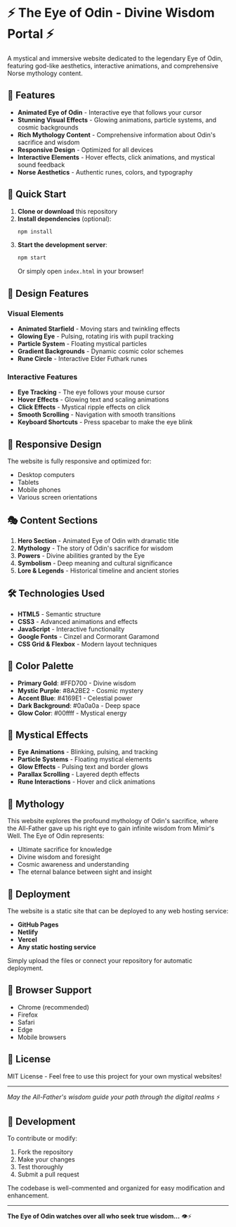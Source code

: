 # ⚡ The Eye of Odin - Divine Wisdom Portal ⚡

A mystical and immersive website dedicated to the legendary Eye of Odin, featuring god-like aesthetics, interactive animations, and comprehensive Norse mythology content.

## 🌟 Features

- **Animated Eye of Odin** - Interactive eye that follows your cursor
- **Stunning Visual Effects** - Glowing animations, particle systems, and cosmic backgrounds
- **Rich Mythology Content** - Comprehensive information about Odin's sacrifice and wisdom
- **Responsive Design** - Optimized for all devices
- **Interactive Elements** - Hover effects, click animations, and mystical sound feedback
- **Norse Aesthetics** - Authentic runes, colors, and typography

## 🚀 Quick Start

1. **Clone or download** this repository
2. **Install dependencies** (optional):
   ```bash
   npm install
   ```
3. **Start the development server**:
   ```bash
   npm start
   ```
   Or simply open `index.html` in your browser!

## 🎨 Design Features

### Visual Elements
- **Animated Starfield** - Moving stars and twinkling effects
- **Glowing Eye** - Pulsing, rotating iris with pupil tracking
- **Particle System** - Floating mystical particles
- **Gradient Backgrounds** - Dynamic cosmic color schemes
- **Rune Circle** - Interactive Elder Futhark runes

### Interactive Features
- **Eye Tracking** - The eye follows your mouse cursor
- **Hover Effects** - Glowing text and scaling animations
- **Click Effects** - Mystical ripple effects on click
- **Smooth Scrolling** - Navigation with smooth transitions
- **Keyboard Shortcuts** - Press spacebar to make the eye blink

## 📱 Responsive Design

The website is fully responsive and optimized for:
- Desktop computers
- Tablets
- Mobile phones
- Various screen orientations

## 🎭 Content Sections

1. **Hero Section** - Animated Eye of Odin with dramatic title
2. **Mythology** - The story of Odin's sacrifice for wisdom
3. **Powers** - Divine abilities granted by the Eye
4. **Symbolism** - Deep meaning and cultural significance
5. **Lore & Legends** - Historical timeline and ancient stories

## 🛠️ Technologies Used

- **HTML5** - Semantic structure
- **CSS3** - Advanced animations and effects
- **JavaScript** - Interactive functionality
- **Google Fonts** - Cinzel and Cormorant Garamond
- **CSS Grid & Flexbox** - Modern layout techniques

## 🎨 Color Palette

- **Primary Gold**: #FFD700 - Divine wisdom
- **Mystic Purple**: #8A2BE2 - Cosmic mystery
- **Accent Blue**: #4169E1 - Celestial power
- **Dark Background**: #0a0a0a - Deep space
- **Glow Color**: #00ffff - Mystical energy

## 🔮 Mystical Effects

- **Eye Animations** - Blinking, pulsing, and tracking
- **Particle Systems** - Floating mystical elements
- **Glow Effects** - Pulsing text and border glows
- **Parallax Scrolling** - Layered depth effects
- **Rune Interactions** - Hover and click animations

## 📖 Mythology

This website explores the profound mythology of Odin's sacrifice, where the All-Father gave up his right eye to gain infinite wisdom from Mímir's Well. The Eye of Odin represents:

- Ultimate sacrifice for knowledge
- Divine wisdom and foresight
- Cosmic awareness and understanding
- The eternal balance between sight and insight

## 🚀 Deployment

The website is a static site that can be deployed to any web hosting service:

- **GitHub Pages**
- **Netlify**
- **Vercel**
- **Any static hosting service**

Simply upload the files or connect your repository for automatic deployment.

## 🎯 Browser Support

- Chrome (recommended)
- Firefox
- Safari
- Edge
- Mobile browsers

## 📄 License

MIT License - Feel free to use this project for your own mystical websites!

---

*May the All-Father's wisdom guide your path through the digital realms* ⚡

## 🔧 Development

To contribute or modify:

1. Fork the repository
2. Make your changes
3. Test thoroughly
4. Submit a pull request

The codebase is well-commented and organized for easy modification and enhancement.

---

**The Eye of Odin watches over all who seek true wisdom...** 👁️⚡
